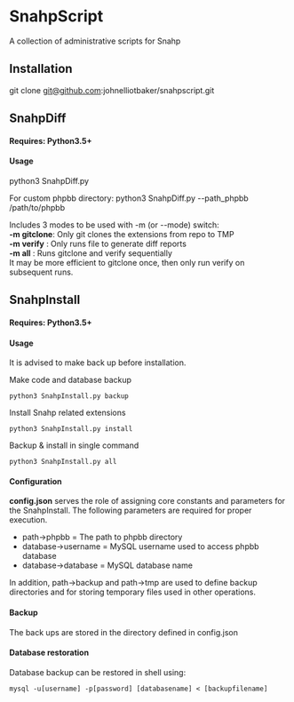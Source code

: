 # SnahpScript
A collection of administrative scripts for Snahp

## Installation
git clone git@github.com:johnelliotbaker/snahpscript.git

## SnahpDiff
#### Requires: Python3.5+

#### Usage
python3 SnahpDiff.py

For custom phpbb directory:
python3 SnahpDiff.py --path_phpbb /path/to/phpbb

Includes 3 modes to be used with -m (or --mode) switch:  
**-m gitclone**: Only git clones the extensions from repo to TMP  
**-m verify**  : Only runs file to generate diff reports  
**-m all**     : Runs gitclone and verify sequentially  
It may be more efficient to gitclone once,
then only run verify on subsequent runs.


## SnahpInstall
#### Requires: Python3.5+

#### Usage
It is advised to make back up before installation.

Make code and database backup
```
python3 SnahpInstall.py backup

```

Install Snahp related extensions
```
python3 SnahpInstall.py install
```

Backup & install in single command
```
python3 SnahpInstall.py all

```

#### Configuration
**config.json** serves the role of assigning core constants and parameters for the SnahpInstall.
The following parameters are required for proper execution.

- path->phpbb        = The path to phpbb directory  
- database->username = MySQL username used to access phpbb database  
- database->database = MySQL database name  

In addition, path->backup and path->tmp are used to define backup
directories and for storing temporary files used in other operations.


#### Backup
The back ups are stored in the directory defined in config.json

#### Database restoration
Database backup can be restored in shell using:
```
mysql -u[username] -p[password] [databasename] < [backupfilename]
```
